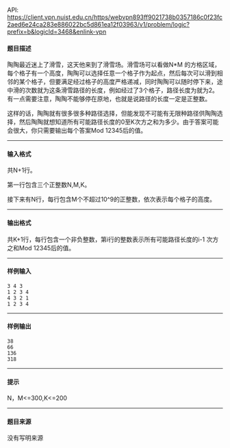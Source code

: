 API: https://client.vpn.nuist.edu.cn/https/webvpn893ff9021738b0357186c0f23fc2aed6e24ca283e886022bc5d861ea12f03963/v1/problem/logic?prefix=b&logicId=3468&enlink-vpn

#### 题目描述

陶陶最近迷上了滑雪，这天他来到了滑雪场。滑雪场可以看做N\*M 的方格区域，每个格子有一个高度，陶陶可以选择任意一个格子作为起点，然后每次可以滑到相邻的某个格子，但要满足经过格子的高度严格递减，同时陶陶可以随时停下来，途中滑的次数就为这条滑雪路径的长度，例如经过了3个格子，路径长度为就为2。有一点需要注意，陶陶不能够停在原地，也就是说路径的长度一定是正整数。

这样的话，陶陶就有很多很多种路径选择，但能发现不可能有无限种路径供陶陶选择，然后陶陶就想知道所有可能路径长度的0至K次方之和为多少。由于答案可能会很大，你只需要输出每个答案Mod 12345后的值。

---

#### 输入格式

共N+1行。

第一行包含三个正整数N,M,K。

接下来有N行，每行包含M个不超过10^9的正整数，依次表示每个格子的高度。

---

#### 输出格式

共K+1行，每行包含一个非负整数，第i行的整数表示所有可能路径长度的i-1 次方之和Mod 12345后的值。

---

#### 样例输入
```
3 4 3
1 2 3 4
4 3 2 1
1 2 3 4

```

---

#### 样例输出
```
38
66
136
318

```

---

#### 提示

N，M<=300,K<=200

---

#### 题目来源

没有写明来源